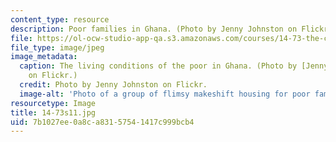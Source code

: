 ```yaml
---
content_type: resource
description: Poor families in Ghana. (Photo by Jenny Johnston on Flickr.)
file: https://ol-ocw-studio-app-qa.s3.amazonaws.com/courses/14-73-the-challenge-of-world-poverty-spring-2011/7b1027ee0a8ca83157541417c999bcb4_14-73s11.jpg
file_type: image/jpeg
image_metadata:
  caption: The living conditions of the poor in Ghana. (Photo by [Jenny Johnston](http://www.flickr.com/photos/spinningjenny/5898295/in/photostream)
    on Flickr.)
  credit: Photo by Jenny Johnston on Flickr.
  image-alt: 'Photo of a group of flimsy makeshift housing for poor families in Ghana. '
resourcetype: Image
title: 14-73s11.jpg
uid: 7b1027ee-0a8c-a831-5754-1417c999bcb4
---
```

